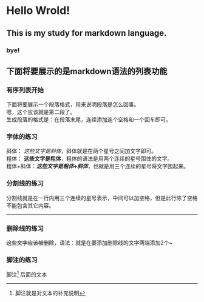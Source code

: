 # Hello Wrold!
## This is my study for markdown language.
### bye!
## 下面将要展示的是markdown语法的列表功能
### 有序列表开始
  下面将要展示一个段落格式，用来说明段落是怎么回事。  
  嗯，这个应该就是第二段了。  
  生成段落的格式是：在段落末尾，连续添加连个空格和一个回车即可。  
### 字体的练习
斜体： *这些文字是斜体*，斜体就是在两个星号之间加文字即可。  
粗体： **这些文字是粗体**，粗体的语法是用两个连续的星号围住的文字。  
粗体+斜体：***这些文字是粗体+斜体***，也就是用三个连续的星号将文字围起来。  
### 分割线的练习
分割线就是在一行内用三个连续的星号表示，中间可以加空格，但是此行除了空格不能包含其它内容。  
***
### 删除线的练习
~~这些文字应该被删除~~，语法：就是在要添加删除线的文字两端添加2个~  
### 脚注的练习
脚注[^1] 后面的文本  
[^1]: 脚注就是对文本的补充说明  

